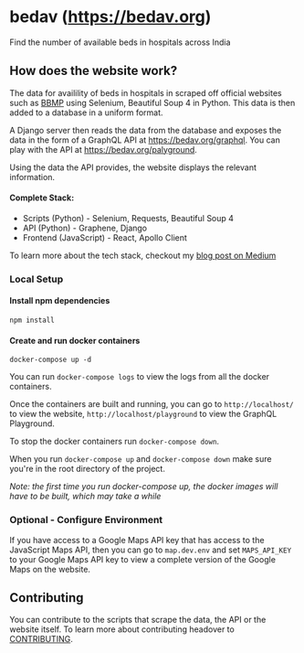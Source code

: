 # bedav (https://bedav.org)
Find the number of available beds in hospitals across India

## How does the website work?

The data for availility of beds in hospitals in scraped off official websites such as [BBMP](https://apps.bbmpgov.in/covidbedstatus/) using Selenium, Beautiful Soup 4 in Python.
This data is then added to a database in a uniform format.

A Django server then reads the data from the database and exposes the data in the form of a GraphQL API at https://bedav.org/graphql. You can play with the API at https://bedav.org/palyground.

Using the data the API provides, the website displays the relevant information.

#### Complete Stack:
- Scripts (Python) - Selenium, Requests, Beautiful Soup 4
- API (Python) - Graphene, Django
- Frontend (JavaScript) - React, Apollo Client

To learn more about the tech stack, checkout my [blog post on Medium](https://medium.com/@shreyas.sreenivas/building-bedav-org-83ce6a61fab6)



### Local Setup

#### Install npm dependencies
```
npm install
```

#### Create and run docker containers
```
docker-compose up -d
```

You can run `docker-compose logs` to view the logs from all the docker containers.

Once the containers are built and running, you can go to `http://localhost/` to view the website, `http://localhost/playground` to view the GraphQL Playground.

To stop the docker containers run `docker-compose down`.

When you run `docker-compose up` and `docker-compose down` make sure you're in the root directory of the project.

*Note: the first time you run docker-compose up, the docker images will have to be built, which may take a while*

### Optional - Configure Environment

If you have access to a Google Maps API key that has access to the JavaScript Maps API, then you can go to `map.dev.env` and set `MAPS_API_KEY` to your Google Maps API key to view a complete version of the Google Maps on the website.

## Contributing

You can contribute to the scripts that scrape the data, the API or the website itself. To learn more about contributing headover to [CONTRIBUTING](/CONTRIBUTING.md).